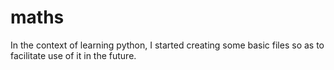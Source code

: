 # maths

In the context of learning python, I started creating some basic files so as to facilitate use of it in the future.
